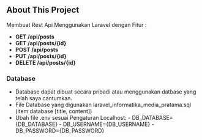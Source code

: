 ## About This Project

Membuat Rest Api Menggunakan Laravel dengan Fitur :
-   **GET /api/posts**
-   **GET /api/posts/{id}**
-   **POST /api/posts**
-   **PUT /api/posts/{id}**
-   **DELETE /api/posts/{id}**

### Database
-   Database dapat dibuat secara pribadi atau menggunakan datbase yang telah saya cantumkan.
-   File Database yang digunakan laravel_informatika_media_pratama.sql (item database [title, content])
-   Ubah file .env sesuai Pengaturan Localhost:
        -   DB_DATABASE={DB_DATABASE}
        -   DB_USERNAME={DB_USERNAME}
        -   DB_PASSWORD={DB_PASSWORD}

